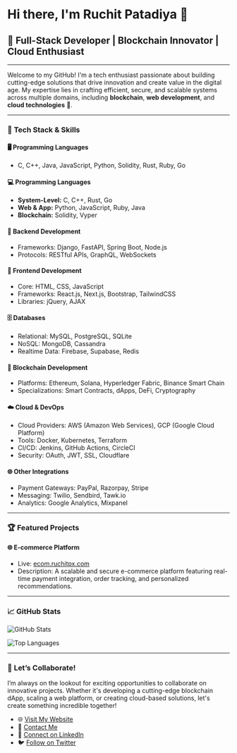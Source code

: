 # Hi there, I'm **Ruchit Patadiya** 👋

## 🌟 Full-Stack Developer | Blockchain Innovator | Cloud Enthusiast

---

Welcome to my GitHub! I'm a tech enthusiast passionate about building cutting-edge solutions that drive innovation and create value in the digital age. My expertise lies in crafting efficient, secure, and scalable systems across multiple domains, including **blockchain**, **web development**, and **cloud technologies** 🚀.

---

### 🚀 **Tech Stack & Skills**

#### 🖥️ **Programming Languages**
- C, C++, Java, JavaScript, Python, Solidity, Rust, Ruby, Go

#### 💻 **Programming Languages**
- **System-Level:** C, C++, Rust, Go
- **Web & App:** Python, JavaScript, Ruby, Java
- **Blockchain:** Solidity, Vyper

#### 🔧 **Backend Development**
- Frameworks: Django, FastAPI, Spring Boot, Node.js
- Protocols: RESTful APIs, GraphQL, WebSockets

#### 🎨 **Frontend Development**
- Core: HTML, CSS, JavaScript
- Frameworks: React.js, Next.js, Bootstrap, TailwindCSS
- Libraries: jQuery, AJAX

#### 🗄️ **Databases**
- Relational: MySQL, PostgreSQL, SQLite
- NoSQL: MongoDB, Cassandra
- Realtime Data: Firebase, Supabase, Redis

#### 🔗 **Blockchain Development**
- Platforms: Ethereum, Solana, Hyperledger Fabric, Binance Smart Chain
- Specializations: Smart Contracts, dApps, DeFi, Cryptography

#### ☁️ **Cloud & DevOps**
- Cloud Providers: AWS (Amazon Web Services), GCP (Google Cloud Platform)
- Tools: Docker, Kubernetes, Terraform
- CI/CD: Jenkins, GitHub Actions, CircleCI
- Security: OAuth, JWT, SSL, Cloudflare

#### 🌐 **Other Integrations**
- Payment Gateways: PayPal, Razorpay, Stripe
- Messaging: Twilio, Sendbird, Tawk.io
- Analytics: Google Analytics, Mixpanel

---

### 🏆 **Featured Projects**

#### 🌐 **E-commerce Platform**
- Live: [ecom.ruchitpx.com](https://ruchitpx.pythonanywhere.com)
- Description: A scalable and secure e-commerce platform featuring real-time payment integration, order tracking, and personalized recommendations.

---

### 📈 **GitHub Stats**
![GitHub Stats](https://github-readme-stats.vercel.app/api?username=ruchitpx&show_icons=true&theme=radical)

![Top Languages](https://github-readme-stats.vercel.app/api/top-langs/?username=ruchitpx&layout=compact&theme=radical)

---

### 🤝 **Let’s Collaborate!**

I’m always on the lookout for exciting opportunities to collaborate on innovative projects. Whether it's developing a cutting-edge blockchain dApp, scaling a web platform, or creating cloud-based solutions, let's create something incredible together!

- 🌐 [Visit My Website](https://ruchitpx.com)
- 📧 [Contact Me](mailto:ruchitpx@gmail.com)
- 💼 [Connect on LinkedIn](https://linkedin.com/in/ruchitpx)
- 🐦 [Follow on Twitter](https://twitter.com/ruchitpx)
